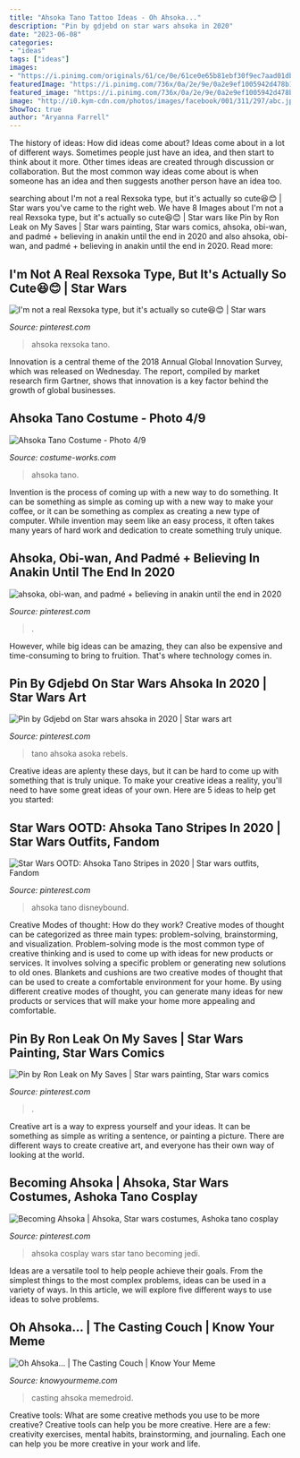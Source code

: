 ```yaml
---
title: "Ahsoka Tano Tattoo Ideas - Oh Ahsoka..."
description: "Pin by gdjebd on star wars ahsoka in 2020"
date: "2023-06-08"
categories:
- "ideas"
tags: ["ideas"]
images:
- "https://i.pinimg.com/originals/61/ce/0e/61ce0e65b81ebf30f9ec7aad01db9e0c.jpg"
featuredImage: "https://i.pinimg.com/736x/0a/2e/9e/0a2e9ef1005942d478b1edc15c1b28c2.jpg"
featured_image: "https://i.pinimg.com/736x/0a/2e/9e/0a2e9ef1005942d478b1edc15c1b28c2.jpg"
image: "http://i0.kym-cdn.com/photos/images/facebook/001/311/297/abc.jpg"
ShowToc: true
author: "Aryanna Farrell"
---
```



The history of ideas: How did ideas come about?
Ideas come about in a lot of different ways. Sometimes people just have an idea, and then start to think about it more. Other times ideas are created through discussion or collaboration. But the most common way ideas come about is when someone has an idea and then suggests another person have an idea too.

	

		
searching about I&#039;m not a real Rexsoka type, but it&#039;s actually so cute😆😊 | Star wars you've came to the right web. We have 8 Images about I&#039;m not a real Rexsoka type, but it&#039;s actually so cute😆😊 | Star wars like Pin by Ron Leak on My Saves | Star wars painting, Star wars comics, ahsoka, obi-wan, and padmé + believing in anakin until the end in 2020 and also ahsoka, obi-wan, and padmé + believing in anakin until the end in 2020. Read more:
		
    
## I&#039;m Not A Real Rexsoka Type, But It&#039;s Actually So Cute😆😊 | Star Wars

<img loading=lazy src="https://i.pinimg.com/originals/61/ce/0e/61ce0e65b81ebf30f9ec7aad01db9e0c.jpg" onerror="this.onerror=null;this.src='https://tse2.mm.bing.net/th?id=OIP.RqgcrPB2CHWgLjQxJPR9_AHaJQ&amp;pid=15.1';" alt="I&#039;m not a real Rexsoka type, but it&#039;s actually so cute😆😊 | Star wars">

_Source: pinterest.com_

>ahsoka rexsoka tano. 

	

Innovation is a central theme of the 2018 Annual Global Innovation Survey, which was released on Wednesday. The report, compiled by market research firm Gartner, shows that innovation is a key factor behind the growth of global businesses.

    
## Ahsoka Tano Costume - Photo 4/9

<img loading=lazy src="https://photos.costume-works.com/full/ahsoka_tano3.jpg" onerror="this.onerror=null;this.src='https://tse1.mm.bing.net/th?id=OIP.dAkZctXcpZKqTnrLl1_WhAHaJ3&amp;pid=15.1';" alt="Ahsoka Tano Costume - Photo 4/9">

_Source: costume-works.com_

>ahsoka tano. 

	

Invention is the process of coming up with a new way to do something. It can be something as simple as coming up with a new way to make your coffee, or it can be something as complex as creating a new type of computer. While invention may seem like an easy process, it often takes many years of hard work and dedication to create something truly unique.

    
## Ahsoka, Obi-wan, And Padmé + Believing In Anakin Until The End In 2020

<img loading=lazy src="https://i.pinimg.com/originals/3f/73/6f/3f736f7ff0d31be2183311033e48b541.png" onerror="this.onerror=null;this.src='https://tse3.mm.bing.net/th?id=OIP.Yw5nw-1jBLAeF8WSldpqJQHaK-&amp;pid=15.1';" alt="ahsoka, obi-wan, and padmé + believing in anakin until the end in 2020">

_Source: pinterest.com_

>. 

	

However, while big ideas can be amazing, they can also be expensive and time-consuming to bring to fruition. That's where technology comes in.

    
## Pin By Gdjebd On Star Wars Ahsoka In 2020 | Star Wars Art

<img loading=lazy src="https://i.pinimg.com/originals/5c/0c/31/5c0c3128421bf68403493e5ab638cdeb.jpg" onerror="this.onerror=null;this.src='https://tse3.mm.bing.net/th?id=OIP.rPygEmThdPZ_pTpWZP_1sQHaJE&amp;pid=15.1';" alt="Pin by Gdjebd on Star wars ahsoka in 2020 | Star wars art">

_Source: pinterest.com_

>tano ahsoka asoka rebels. 

	

Creative ideas are aplenty these days, but it can be hard to come up with something that is truly unique. To make your creative ideas a reality, you'll need to have some great ideas of your own. Here are 5 ideas to help get you started: 

    
## Star Wars OOTD: Ahsoka Tano Stripes In 2020 | Star Wars Outfits, Fandom

<img loading=lazy src="https://i.pinimg.com/736x/0a/2e/9e/0a2e9ef1005942d478b1edc15c1b28c2.jpg" onerror="this.onerror=null;this.src='https://tse3.mm.bing.net/th?id=OIP.zvJW4p8U1S8S0oPFAnx1AgHaJ3&amp;pid=15.1';" alt="Star Wars OOTD: Ahsoka Tano Stripes in 2020 | Star wars outfits, Fandom">

_Source: pinterest.com_

>ahsoka tano disneybound. 

	

Creative Modes of thought: How do they work?
Creative modes of thought can be categorized as three main types: problem-solving, brainstorming, and visualization. Problem-solving mode is the most common type of creative thinking and is used to come up with ideas for new products or services. It involves solving a specific problem or generating new solutions to old ones.
Blankets and cushions are two creative modes of thought that can be used to create a comfortable environment for your home. By using different creative modes of thought, you can generate many ideas for new products or services that will make your home more appealing and comfortable.

    
## Pin By Ron Leak On My Saves | Star Wars Painting, Star Wars Comics

<img loading=lazy src="https://i.pinimg.com/736x/ed/8e/ad/ed8ead8b58d60a1881273dc48bc0daf1.jpg" onerror="this.onerror=null;this.src='https://tse4.mm.bing.net/th?id=OIP.TmiiX8boogZYk56FzP_TggHaHa&amp;pid=15.1';" alt="Pin by Ron Leak on My Saves | Star wars painting, Star wars comics">

_Source: pinterest.com_

>. 

	

Creative art is a way to express yourself and your ideas. It can be something as simple as writing a sentence, or painting a picture. There are different ways to create creative art, and everyone has their own way of looking at the world.

    
## Becoming Ahsoka | Ahsoka, Star Wars Costumes, Ashoka Tano Cosplay

<img loading=lazy src="https://i.pinimg.com/originals/41/cd/c4/41cdc4e99efc54afc7339d1a986abbe7.jpg" onerror="this.onerror=null;this.src='https://tse3.mm.bing.net/th?id=OIP.slNAJdpPj27JK8yNYkzimwHaJ3&amp;pid=15.1';" alt="Becoming Ahsoka | Ahsoka, Star wars costumes, Ashoka tano cosplay">

_Source: pinterest.com_

>ahsoka cosplay wars star tano becoming jedi. 

	

Ideas are a versatile tool to help people achieve their goals. From the simplest things to the most complex problems, ideas can be used in a variety of ways. In this article, we will explore five different ways to use ideas to solve problems.

    
## Oh Ahsoka... | The Casting Couch | Know Your Meme

<img loading=lazy src="http://i0.kym-cdn.com/photos/images/facebook/001/311/297/abc.jpg" onerror="this.onerror=null;this.src='https://tse1.mm.bing.net/th?id=OIP.SnE5AnduVznc5bYkTZ3SawHaGw&amp;pid=15.1';" alt="Oh Ahsoka... | The Casting Couch | Know Your Meme">

_Source: knowyourmeme.com_

>casting ahsoka memedroid. 

	

Creative tools: What are some creative methods you use to be more creative?
Creative tools can help you be more creative. Here are a few: creativity exercises, mental habits, brainstorming, and journaling. Each one can help you be more creative in your work and life.

